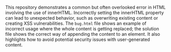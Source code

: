 This repository demonstrates a common but often overlooked error in HTML involving the use of innerHTML. Incorrectly setting the innerHTML property can lead to unexpected behavior, such as overwriting existing content or creating XSS vulnerabilities. The `bug.html` file shows an example of incorrect usage where the whole content is getting replaced; the solution file shows the correct way of appending the content to an element. It also highlights how to avoid potential security issues with user-generated content.